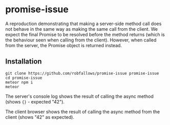 # promise-issue

A reproduction demonstrating that making a server-side method call does not behave in the same way as making the same call from the client. We expect the final Promise to be resolved before the method returns (which is the behaviour seen when calling from the client). However, when called from the server, the Promise object is returned instead.

## Installation

    git clone https://github.com/robfallows/promise-issue promise-issue
    cd promise-issue
    meteor npm i
    meteor

The server's console log shows the result of calling the async method (shows `{}` - expected "42").

The client browser shows the result of calling the async method from the client (shows "42" as expected).

